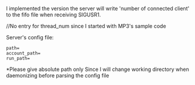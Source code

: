 I implemented the version the server will write 'number of connected client' to the fifo file when receiving SIGUSR1.

//No entry for thread_num since I started with MP3's sample code

Server's config file:

    path=
    account_path=
    run_path=

*Please give absolute path only
 Since I will change working directory when daemonizing before parsing the config file

